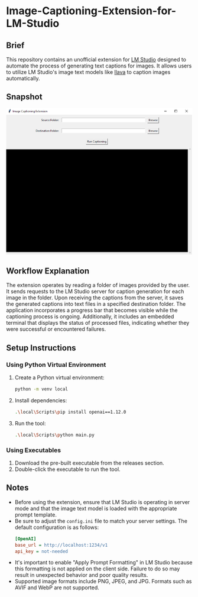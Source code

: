 # Image-Captioning-Extension-for-LM-Studio

## Brief

This repository contains an unofficial extension for [LM Studio](https://lmstudio.ai) designed to automate the process of generating text captions for images. It allows users to utilize LM Studio's image text models like [llava](https://huggingface.co/jartine/llava-v1.5-7B-GGUF) to caption images automatically.


## Snapshot

![Tool Screenshot](Snapshot.png)

## Workflow Explanation

The extension operates by reading a folder of images provided by the user. It sends requests to the LM Studio server for caption generation for each image in the folder. Upon receiving the captions from the server, it saves the generated captions into text files in a specified destination folder. The application incorporates a progress bar that becomes visible while the captioning process is ongoing. Additionally, it includes an embedded terminal that displays the status of processed files, indicating whether they were successful or encountered failures.

## Setup Instructions

### Using Python Virtual Environment

1. Create a Python virtual environment:
   ```bash
   python -m venv local
   ```
2. Install dependencies:
   ```bash
   .\local\Scripts\pip install openai==1.12.0
   ```
3. Run the tool:
   ```bash
   .\local\Scripts\python main.py
   ```

### Using Executables

1. Download the pre-built executable from the releases section.
2. Double-click the executable to run the tool.


## Notes

- Before using the extension, ensure that LM Studio is operating in server mode and that the image text model is loaded with the appropriate prompt template.
- Be sure to adjust the `config.ini` file to match your server settings. The default configuration is as follows:
  ```ini
  [OpenAI]
  base_url = http://localhost:1234/v1
  api_key = not-needed
  ```
- It's important to enable "Apply Prompt Formatting" in LM Studio because this formatting is not applied on the client side. Failure to do so may result in unexpected behavior and poor quality results.
- Supported image formats include PNG, JPEG, and JPG. Formats such as AVIF and WebP are not supported.

